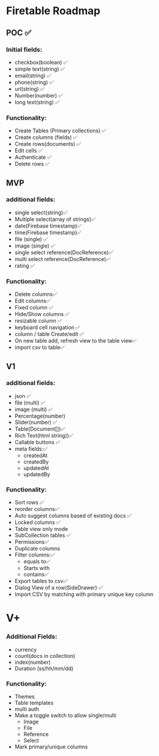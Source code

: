 # Firetable Roadmap

## POC ✅

### Initial fields:

- checkbox(boolean) ✅
- simple text(string) ✅
- email(string) ✅
- phone(string) ✅
- url(string) ✅
- Number(number) ✅
- long text(string) ✅

### Functionality:

- Create Tables (Primary collections) ✅
- Create columns (fields) ✅
- Create rows(documents) ✅
- Edit cells ✅
- Authenticate ✅
- Delete rows ✅

## MVP

### additional fields:

- single select(string)✅
- Multiple select(array of strings)✅
- date(Firebase timestamp)✅
- time(Firebase timestamp)✅
- file (single) ✅
- image (single) ✅
- single select reference(DocReference)✅
- multi select reference(DocReference)✅
- rating ✅

### Functionality:

- Delete columns✅
- Edit columns✅
- Fixed column ✅
- Hide/Show columns ✅
- resizable column ✅
- keyboard cell navigation ✅
- column / table Create/edit  ✅
- On new table add, refresh view to the table view✅
- import csv to table✅

## V1

### additional fields:

- json ✅
- file (multi) ✅
- image (multi) ✅
- Percentage(number)
- Slider(number) ✅
- Table(Document[])✅
- Rich Text(html string))✅
- Callable buttons ✅
- meta fields:✅
  - createdAt
  - createdBy
  - updatedAt
  - updatedBy

### Functionality:

- Sort rows ✅
- reorder columns✅
- Auto suggest columns based of existing docs ✅
- Locked columns ✅
- Table view only mode
- SubCollection tables ✅
- Permissions✅
- Duplicate columns
- Filter columns:✅
  - equals to✅
  - Starts with
  - contains✅
- Export tables to csv✅
- Dialog View of a row(SideDrawer) ✅
- Import CSV by matching with primary unique key column

# V+

### Additional Fields:

- currency
- count(docs in collection)
- index(number)
- Duration (ss/hh/mm/dd) 


### Functionality:

- Themes
- Table templates
- multi auth
- Make a toggle switch to allow single/multi
  - Image
  - File
  - Reference
  - Select
- Mark primary/unique columns
